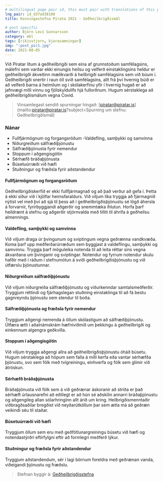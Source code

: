 ```yaml
---
# multilingual page pair id, this must pair with translations of this page. (This name must be unique)
lng_pair: id_d37ad38180
title: Kosningastefna Pírata 2021 - Geðheilbrigðismál

# post specific
author: Björn Leví Gunnarsson
category: mbl
tags: [rikisstjorn, kjarasamningar]
img: ":post_pic1.jpg"
date: 2021-08-05
---
```


Við Píratar lítum á geðheilbrigði sem eina af grunnstoðum samfélagsins, málefni sem varðar ekki einungis heilsu og velferð einstaklingsins heldur er geðheilbrigði ákveðinn mælikvarði á heilbrigði samfélagsins sem við búum í. Geðheilbrigði snertir í raun öll svið samfélagsins, allt frá því hvernig búið er að velferð barna á heimilum og í skólakerfinu yfir í hvernig hugað er að jafnvægi milli vinnu og fjölskyldulífs hjá fullorðnum. Hugum sérstaklega að geðheilbrigðismálum vegna Covid.

> Vinsamlegast sendið spurningar hingað: [piratar@piratar.is](mailto:piratar@piratar.is?subject=Spurning um stefnu: Geðheilbrigðismál)

### Nánar 
- Fullfjármögnum og forgangsröðum 
-Valdefling, samþykki og samvinna 
- Niðurgreiðum sálfræðiþjónustu
- Sálfræðiþjónusta fyrir nemendur
- Stoppum í aðgengisgötin
- Sérhæfð bráðaþjónusta
- Búsetuúrræði við hæfi
- Stuðningur og fræðsla fyrir aðstandendur

#### Fullfjármögnum og forgangsröðum 
Geðheilbrigðiskerfið er ekki fullfjármagnað og að það verður að gefa í. Þetta á ekki síður við í kjölfar heimsfaraldurs. Við viljum líka tryggja að fjármagnið nýtist vel með því að sjá til þess að í geðheilbrigðisþjónustu sé lögð áhersla á forvarnir, fyrirbyggjandi aðgerðir og snemmtæka íhlutun. Horfa þarf heildrænt á stefnu og aðgerðir stjórnvalda með tilliti til áhrifa á geðheilsu almennings.

#### Valdefling, samþykki og samvinna 
Við viljum draga úr þvingunum og sviptingum vegna geðrænna vandkvæða. Koma þarf upp meðferðarúrræðum sem byggjast á valdeflingu, samþykki og samvinnu. Tryggja þarf möguleika notenda til að leita réttar síns vegna ákvarðana um þvinganir og sviptingar. Notendur og fyrrum notendur skulu hafðir með í ráðum í stefnumótun á sviði geðheilbrigðisþjónustu og við útfærslu þjónustunnar.

#### Niðurgreiðum sálfræðiþjónustu
Við viljum niðurgreiða sálfræðiþjónustu og viðurkenndar samtalsmeðferðir. Tryggjum réttindi og fjárhagslegan stuðning einstaklinga til að fá bestu gagnreyndu þjónustu sem stendur til boða.

#### Sálfræðiþjónusta og fræðsla fyrir nemendur 
Tryggjum aðgengi nemenda á öllum skólastigum að sálfræðiþjónustu. Útfæra ætti í aðalnámskrám hæfniviðmið um þekkingu á geðheilbrigði og einkennum algengra geðkvilla.

#### Stoppum í aðgengisgötin 
Við viljum tryggja aðgengi allra að geðheilbrigðisþjónustu óháð búsetu. Hugum sérstaklega að hópum sem falla á milli kerfa eða vantar sérhæfða þjónustu, svo sem fólk með tvígreiningu, einhverfa og fólk sem glímir við átröskun.

#### Sérhæfð bráðaþjónusta
Bráðaþjónusta við fólk sem á við geðrænar áskoranir að stríða er það sérhæft úrlausnarefni að eðlilegt er að hún sé aðskilin annarri bráðaþjónustu og aðgengileg allan sólarhringinn allt árið um kring. Heilbrigðismenntaðir viðbragðsaðilar bregðist við neyðarútköllum þar sem ætla má að geðræn veikindi séu til staðar.

#### Búsetuúrræði við hæfi 
Tryggjum öllum sem eru með geðfötlunargreiningu búsetu við hæfi og notendastýrðri eftirfylgni eftir að formlegri meðferð lýkur.

#### Stuðningur og fræðsla fyrir aðstandendur 
Tryggjum aðstandendum, sér í lagi börnum foreldra með geðrænan vanda, viðeigandi þjónustu og fræðslu.

> Stefnan byggir á: [Geðheilbrigðisstefna](https://x.piratar.is/polity/1/document/465/)